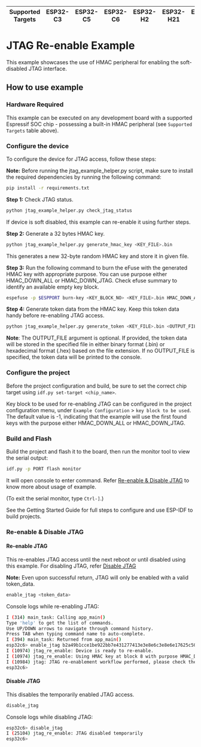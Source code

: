 | Supported Targets | ESP32-C3 | ESP32-C5 | ESP32-C6 | ESP32-H2 | ESP32-H21 | ESP32-P4 | ESP32-S2 | ESP32-S3 |
| ----------------- | -------- | -------- | -------- | -------- | --------- | -------- | -------- | -------- |

# JTAG Re-enable Example

This example showcases the use of HMAC peripheral for enabling the soft-disabled JTAG interface.

## How to use example

### Hardware Required

This example can be executed on any development board with a supported Espressif SOC chip - possessing a built-in HMAC peripheral (see `Supported Targets` table above).

### Configure the device

To configure the device for JTAG access, follow these steps:

**Note:** Before running the jtag_example_helper.py script, make sure to install the required dependencies by running the following command:

```bash
pip install -r requirements.txt
```

**Step 1:** Check JTAG status.

```bash
python jtag_example_helper.py check_jtag_status
```

If device is soft disabled, this example can re-enable it using further steps.

**Step 2:** Generate a 32 bytes HMAC key.

```bash
python jtag_example_helper.py generate_hmac_key <KEY_FILE>.bin
```

This generates a new 32-byte random HMAC key and store it in given file.

**Step 3:** Run the following command to burn the eFuse with the generated HMAC key with appropriate purpose. You can use purpose either HMAC_DOWN_ALL or HMAC_DOWN_JTAG. Check efuse summary to identify an available empty key block.

```bash
espefuse -p $ESPPORT burn-key <KEY_BLOCK_NO> <KEY_FILE>.bin HMAC_DOWN_ALL
```

**Step 4:** Generate token data from the HMAC key. Keep this token data handy before re-enabling JTAG access.

```bash
python jtag_example_helper.py generate_token <KEY_FILE>.bin <OUTPUT_FILE(optional)>
```
**Note**: The OUTPUT_FILE argument is optional. If provided, the token data will be stored in the specified file in either binary format (.bin) or hexadecimal format (.hex) based on the file extension. If no OUTPUT_FILE is specified, the token data will be printed to the console.

### Configure the project

Before the project configuration and build, be sure to set the correct chip target using `idf.py set-target <chip_name>`.

Key block to be used for re-enabling JTAG can be configured in the project configuration menu, under ``Example Configuration`` > ``key block to be used``. The default value is -1, indicating that the example will use the first found keys with the purpose either HMAC_DOWN_ALL or HMAC_DOWN_JTAG.

### Build and Flash

Build the project and flash it to the board, then run the monitor tool to view the serial output:

```bash
idf.py -p PORT flash monitor
```

It will open console to enter command. Refer [Re-enable & Disable JTAG](#Re-enable-&-Disable-JTAG) to know more about usage of example.

(To exit the serial monitor, type `Ctrl-]`.)

See the Getting Started Guide for full steps to configure and use ESP-IDF to build projects.

### Re-enable & Disable JTAG

#### Re-enable JTAG

This re-enables JTAG access until the next reboot or until disabled using this example. For disabling JTAG, refer [Disable JTAG](#Disable-JTAG)

**Note:** Even upon successful return, JTAG will only be enabled with a valid token_data.

```bash
enable_jtag <token_data>
```

Console logs while re-enabling JTAG:

```bash
I (314) main_task: Calling app_main()
Type 'help' to get the list of commands.
Use UP/DOWN arrows to navigate through command history.
Press TAB when typing command name to auto-complete.
I (394) main_task: Returned from app_main()
esp32c6> enable_jtag b2a49b1cce1be922bb7e431277413e3e8e6c3e8e6e17625c50ac66a9a857949b
I (10974) jtag_re_enable: Device is ready to re-enable.
I (10974) jtag_re_enable: Using HMAC key at block 8 with purpose HMAC_DOWN_JTAG
I (10984) jtag: JTAG re-enablement workflow performed, please check the JTAG connection manually
esp32c6>
```

#### Disable JTAG

This disables the temporarily enabled JTAG access.

```bash
disable_jtag
```

Console logs while disabling JTAG:

```bash
esp32c6> disable_jtag
I (25104) jtag_re_enable: JTAG disabled temporarily
esp32c6>
```
